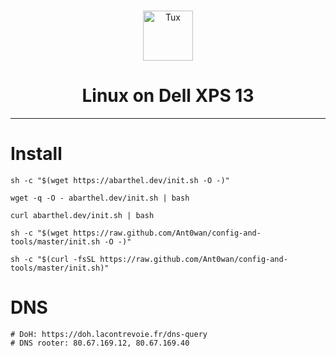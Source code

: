 <br />
<p align="center">
    <img src="https://cdn-icons-png.flaticon.com/512/25/25719.png" alt="Tux" width="80" height="80">

  <h1 align="center">Linux on Dell XPS 13</h1>

</p>


---

# Install

```shell
sh -c "$(wget https://abarthel.dev/init.sh -O -)"
```

```shell
wget -q -O - abarthel.dev/init.sh | bash
```

```shell
curl abarthel.dev/init.sh | bash
```

```shell
sh -c "$(wget https://raw.github.com/Ant0wan/config-and-tools/master/init.sh -O -)"
```

```shell
sh -c "$(curl -fsSL https://raw.github.com/Ant0wan/config-and-tools/master/init.sh)"
```

# DNS

```shell
# DoH: https://doh.lacontrevoie.fr/dns-query
# DNS rooter: 80.67.169.12, 80.67.169.40
```
